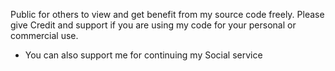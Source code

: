 Public for others to view and get benefit from my source code freely.
Please give Credit and support if you are using my code for your personal or commercial use.

- You can also support me for continuing my Social service 
